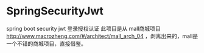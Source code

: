 # SpringSecurityJwt
spring boot security jwt 登录授权认证 
此项目是从 mall商城项目 http://www.macrozheng.com/#/architect/mall_arch_04  ，剥离出来的，mall是一个不错的商城项目，直接借鉴。
